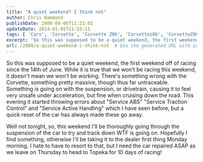 ```yaml
---
title: "A quiet weekend? I think not"
author: Chris Hammond
publishDate: 2008-09-06T11:21:03
updateDate: 2014-01-05T11:53:11
tags: [ 'Cars', 'Corvette', 'Corvette Z06', 'Corvettez06', 'CorvetteZ06org' ]
excerpt: "So this was supposed to be a quiet weekend, the first weekend off of racing since the 14th of June. While it is true that we won't be racing this weekend, it doesn't mean we won't be working. There's something wrong with the Corvette, something pretty massive, though thus far untraceable. Something is going on with the suspension, or drivetrain, causing it to feel very unsafe under acceleration, but fine when cruising down the road. This evening it started throwing errors about \"Service ABS\" \"Service Traction Control\" and \"Service Active Handling\" which I have seen before, but a quick reset of the car has always made these go away.  Well not tonight, so, this weekend I'll be thoroughly going through the suspension of the car to try and track down WTF is going on. Hopefully I find something, otherwise I'll be taking it to the dealer first thing Monday morning. I hate to have to resort to that, but I need the car repaired ASAP as we leave on Thursday to head to Topeka for 10 days of racing!"
url: /2008/a-quiet-weekend-i-think-not  # Use the generated URL with year
---
```

<p>So this was supposed to be a quiet weekend, the first weekend off of racing since the 14th of June. While it is true that we won't be racing this weekend, it doesn't mean we won't be working. There's something wrong with the Corvette, something pretty massive, though thus far untraceable. Something is going on with the suspension, or drivetrain, causing it to feel very unsafe under acceleration, but fine when cruising down the road. This evening it started throwing errors about "Service ABS" "Service Traction Control" and "Service Active Handling" which I have seen before, but a quick reset of the car has always made these go away.</p> <p>Well not tonight, so, this weekend I'll be thoroughly going through the suspension of the car to try and track down WTF is going on. Hopefully I find something, otherwise I'll be taking it to the dealer first thing Monday morning. I hate to have to resort to that, but I need the car repaired ASAP as we leave on Thursday to head to Topeka for 10 days of racing!</p>
